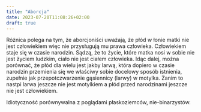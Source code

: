 ```yaml
---
title: "Aborcja"
date: 2023-07-20T11:08:26+02:00
draft: true
---
```


Różnica polega na tym, że aborcjoniści uważają, że płód w łonie matki nie jest człowiekiem więc nie przysługują mu prawa człowieka. Człowiekiem staje się w czasie narodzin. Sądzą, że to życie, które matka nosi w sobie nie jest życiem ludzkim, ciało nie jest ciałem człowieka. Idąc dalej, można porównać, że płód dla wielu jest jakby larwą, która dopiero w czasie narodzin przemienia się we właściwy sobie docelowy sposób istnienia, zupełnie jak przepotczwarzenie gąsiennicy (larwy) w motylka. Zanim to nastpi larwa jeszcze nie jest motylkiem a płód przed narodzinami jeszcze nie jest człowiekiem.

Idiotyczność porównywalna z poglądami płaskoziemców, nie-binarzystów.